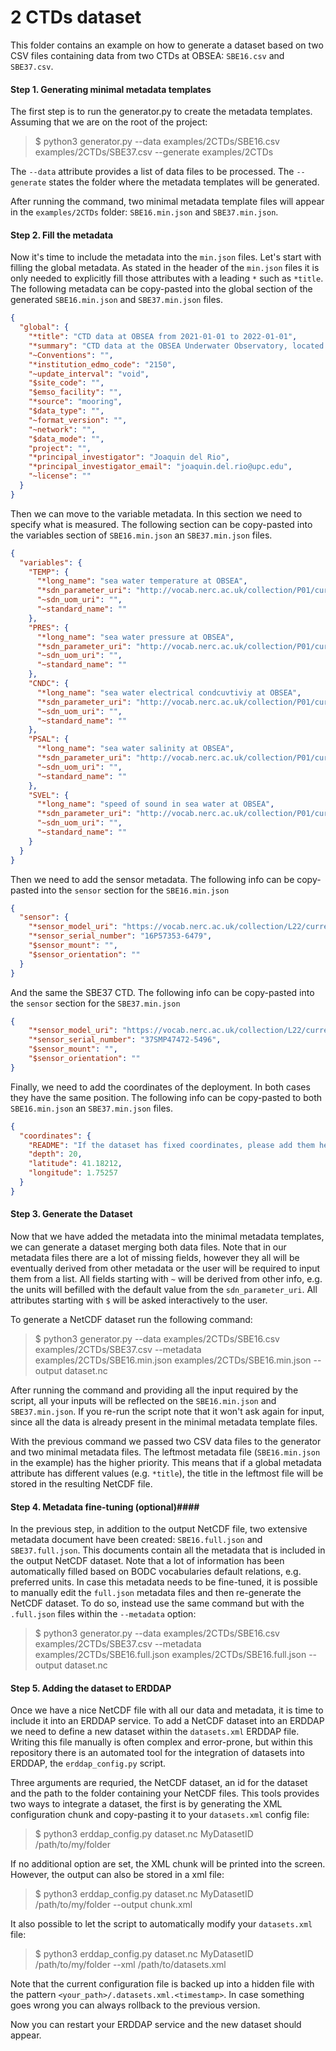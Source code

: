 # 2 CTDs dataset #

This folder contains an example on how to generate a dataset based on two CSV files containing data from two CTDs at OBSEA: `SBE16.csv` and `SBE37.csv`. 

#### Step 1. Generating minimal metadata templates ####

The first step is to run the generator.py to create the metadata templates. Assuming that we are on the root of the project:

> $ python3 generator.py --data examples/2CTDs/SBE16.csv examples/2CTDs/SBE37.csv --generate examples/2CTDs

The `--data` attribute provides a list of data files to be processed. The `--generate` states the folder where the metadata templates will be generated.

After running the command, two minimal metadata template files will appear in the `examples/2CTDs` folder: `SBE16.min.json` and `SBE37.min.json`.

#### Step 2. Fill the metadata ####
Now it's time to include the metadata into the `min.json` files. Let's start with filling the global metadata. As stated in the header of the `min.json` files it is only needed to explicitly fill those attributes with a leading `*` such as `*title`. The following metadata can be copy-pasted into the global section of the generated `SBE16.min.json` and `SBE37.min.json` files. 

```json
{
  "global": {
    "*title": "CTD data at OBSEA from 2021-01-01 to 2022-01-01",
    "*summary": "CTD data at the OBSEA Underwater Observatory, located at the Catalan coast (NW Mediterranean sea) at at depth of 20 meters from 2011 to 2023",
    "~Conventions": "",
    "*institution_edmo_code": "2150",
    "~update_interval": "void",
    "$site_code": "",
    "$emso_facility": "",
    "*source": "mooring",
    "$data_type": "",
    "~format_version": "",
    "~network": "",
    "$data_mode": "",
    "project": "",
    "*principal_investigator": "Joaquin del Rio",
    "*principal_investigator_email": "joaquin.del.rio@upc.edu",
    "~license": ""
  }
}
```
Then we can move to the variable metadata. In this section we need to specify what is measured. The following section can be copy-pasted into the variables section of `SBE16.min.json` an  `SBE37.min.json` files.

```json
{
  "variables": {
    "TEMP": {
      "*long_name": "sea water temperature at OBSEA",
      "*sdn_parameter_uri": "http://vocab.nerc.ac.uk/collection/P01/current/TEMPST01",
      "~sdn_uom_uri": "",
      "~standard_name": ""
    },
    "PRES": {
      "*long_name": "sea water pressure at OBSEA",
      "*sdn_parameter_uri": "http://vocab.nerc.ac.uk/collection/P01/current/PRESPR01",
      "~sdn_uom_uri": "",
      "~standard_name": ""
    },
    "CNDC": {
      "*long_name": "sea water electrical condcuvtiviy at OBSEA",
      "*sdn_parameter_uri": "http://vocab.nerc.ac.uk/collection/P01/current/CNDCST01",
      "~sdn_uom_uri": "",
      "~standard_name": ""
    },
    "PSAL": {
      "*long_name": "sea water salinity at OBSEA",
      "*sdn_parameter_uri": "http://vocab.nerc.ac.uk/collection/P01/current/PRESPR01",
      "~sdn_uom_uri": "",
      "~standard_name": ""
    },
    "SVEL": {
      "*long_name": "speed of sound in sea water at OBSEA",
      "*sdn_parameter_uri": "http://vocab.nerc.ac.uk/collection/P01/current/SVELCT01",
      "~sdn_uom_uri": "",
      "~standard_name": ""
    }
  }
}
```

Then we need to add the sensor metadata. The following info can be copy-pasted into the `sensor` section for the `SBE16.min.json`

```json
{
  "sensor": {
    "*sensor_model_uri": "https://vocab.nerc.ac.uk/collection/L22/current/TOOL0870",
    "*sensor_serial_number": "16P57353-6479",
    "$sensor_mount": "",
    "$sensor_orientation": ""
  }
}
```

And the same the SBE37 CTD. The following info can be copy-pasted into the `sensor` section for the `SBE37.min.json`
```json
{
    "*sensor_model_uri": "https://vocab.nerc.ac.uk/collection/L22/current/TOOL1457",
    "*sensor_serial_number": "37SMP47472-5496",
    "$sensor_mount": "",
    "$sensor_orientation": ""
}
```

Finally, we need to add the coordinates of the deployment. In both cases they have the same position. The following info can be copy-pasted to both  `SBE16.min.json` an  `SBE37.min.json` files.
```json
{
  "coordinates": {
    "README": "If the dataset has fixed coordinates, please add them here as floats",
    "depth": 20,
    "latitude": 41.18212,
    "longitude": 1.75257
  }
}
```

#### Step 3. Generate the Dataset ####

Now that we have added the metadata into the minimal metadata templates, we can generate a dataset merging both data files. Note that in our metadata files there are a lot of missing fields, however they all will be eventually derived from other metadata or the user will be required to input them from a list. All fields starting with `~` will be derived from other info, e.g. the units will  befilled with the default value from the `sdn_parameter_uri`. All attributes starting with `$` will be asked interactively to the user.

To generate a NetCDF dataset run the following command:

> $ python3 generator.py --data examples/2CTDs/SBE16.csv examples/2CTDs/SBE37.csv --metadata examples/2CTDs/SBE16.min.json examples/2CTDs/SBE16.min.json --output dataset.nc

After running the command and providing all the input required by the script, all your inputs will be reflected on the `SBE16.min.json` and `SBE37.min.json`. If you re-run the script note that it won't ask again for input, since all the data is already present in the minimal metadata template files.

With the previous command we passed two CSV data files to the generator and two minimal metadata files. The leftmost metadata file (`SBE16.min.json` in the example) has the higher priority. This means that if a global metadata attribute has different values (e.g. `*title`), the title in the leftmost file will be stored in the resulting NetCDF file.

#### Step 4. Metadata fine-tuning (optional)####

In the previous step, in addition to the output NetCDF file, two extensive metadata document have been created: `SBE16.full.json` and `SBE37.full.json`. This documents contain all the metadata that is included in the  output NetCDF dataset. Note that a lot of information has been automatically filled based on BODC vocabularies default relations, e.g. preferred units. In case this metadata needs to be fine-tuned, it is possible to manually edit the `full.json` metadata files and then re-generate the NetCDF dataset. To do so, instead use the same command but with the `.full.json` files within the  `--metadata` option:  

> $ python3 generator.py --data examples/2CTDs/SBE16.csv examples/2CTDs/SBE37.csv --metadata examples/2CTDs/SBE16.full.json examples/2CTDs/SBE16.full.json --output dataset.nc

#### Step 5. Adding the dataset to ERDDAP ####
Once we have a nice NetCDF file with all our data and metadata, it is time to include it into an ERDDAP service. To add a NetCDF dataset into an ERDDAP we need to define a new dataset within the `datasets.xml` ERDDAP file. Writing this file manually is often complex and error-prone, but within this repository there is an automated tool for the integration of datasets into ERDDAP, the `erddap_config.py` script.

Three arguments are requried, the NetCDF dataset, an id for the dataset and the path to the folder containing your NetCDF files. This tools provides two ways to integrate a dataset, the first is by generating the XML configuration chunk and copy-pasting it to your `datasets.xml` config file: 

> $ python3 erddap_config.py dataset.nc MyDatasetID /path/to/my/folder

If no additional option are set, the XML chunk will be printed into the screen. However, the output can also be stored in a xml file:

> $ python3 erddap_config.py dataset.nc MyDatasetID /path/to/my/folder --output chunk.xml

It also possible to let the script to automatically modify your `datasets.xml` file:

> $ python3 erddap_config.py dataset.nc MyDatasetID /path/to/my/folder --xml /path/to/datasets.xml

Note that the current configuration file is backed up into a hidden file with the pattern `<your_path>/.datasets.xml.<timestamp>`. In case something goes wrong you can always rollback to the previous version.

Now you can restart your ERDDAP service and the new dataset should appear.